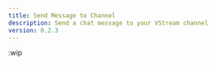 ```yaml
---
title: Send Message to Channel
description: Send a chat message to your VStream channel
version: 0.2.3
---
```


:wip